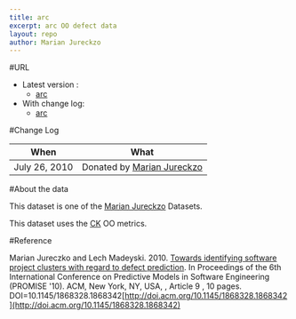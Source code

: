 ```yaml
---
title: arc
excerpt: arc OO defect data
layout: repo
author: Marian Jureckzo
---
```



#URL

  * Latest version :
    * [arc](https://terapromise.csc.ncsu.edu:8443/svn/repo/defect/ck/arc/arc.csv)
  * With change log:
    * [arc](https://terapromise.csc.ncsu.edu:8443/svn/repo/defect/ck/arc/)

#Change Log

When | What
---- | ----
July 26, 2010 | Donated by [Marian Jureckzo](/repo/people)

#About the data

This dataset is one of the [Marian Jureckzo](/repo/people) Datasets.

This dataset uses the [CK](/repo/defect/ck) OO metrics.

#Reference

Marian Jureczko and Lech Madeyski. 2010. [Towards identifying software project clusters with regard to defect prediction](http://dl.acm.org/citation.cfm?id=1868328.1868342&coll=DL&dl=GUIDE&CFID=96280125&CFTOKEN=47274353). In
Proceedings of the 6th International Conference on Predictive
Models in Software Engineering (PROMISE '10). ACM, New York,
NY, USA, , Article 9 , 10 pages. DOI=10.1145/1868328.1868342[http://doi.acm.org/10.1145/1868328.1868342](http://doi.acm.org/10.1145/1868328.1868342)